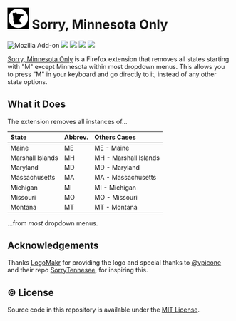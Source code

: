 # ![logo|40px](src/icons/logo-48-inverted.png) Sorry, Minnesota Only

<p align="">
<img alt="Mozilla Add-on" src="https://img.shields.io/amo/v/{6b66f51a-1613-4d0a-9bdd-ed5dadc152a0}">
<img src="https://img.shields.io/amo/rating/{6b66f51a-1613-4d0a-9bdd-ed5dadc152a0}" />
<img src="https://img.shields.io/amo/dw/{6b66f51a-1613-4d0a-9bdd-ed5dadc152a0}" />
<img src="https://img.shields.io/amo/users/{6b66f51a-1613-4d0a-9bdd-ed5dadc152a0}" />
<img src="https://img.shields.io/github/license/datastring/firefox-sorry-minnesota-only" />
</p>

[Sorry, Minnesota Only](https://addons.mozilla.org/en-US/firefox/addon/sorry-minnesota-only/) is a Firefox extension that removes all states starting with "M" except Minnesota within most dropdown menus. This allows you to press "M" in your keyboard and go directly to it, instead of any other state options.

## What it Does

The extension removes all instances of...

| State            | Abbrev. | Others Cases          |
| :--------------- | :------ | :-------------------- |
| Maine            | ME      | ME - Maine            |
| Marshall Islands | MH      | MH - Marshall Islands |
| Maryland         | MD      | MD - Maryland         |
| Massachusetts    | MA      | MA - Massachusetts    |
| Michigan         | MI      | MI - Michigan         |
| Missouri         | MO      | MO - Missouri         |
| Montana          | MT      | MT - Montana          |

...from _most_ dropdown menus.

## Acknowledgements

Thanks [LogoMakr](LogoMakr.com/app) for providing the logo and special thanks to [@vpicone](https://github.com/vpicone) and their repo [SorryTennesee](https://github.com/vpicone/SorryTennesee), for inspiring this.

## © License

Source code in this repository is available under the [MIT License](LICENSE).
